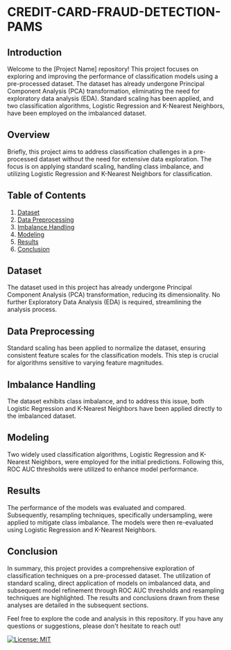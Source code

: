 # CREDIT-CARD-FRAUD-DETECTION-PAMS



## Introduction
Welcome to the [Project Name] repository! This project focuses on exploring and improving the performance of classification models using a pre-processed dataset. The dataset has already undergone Principal Component Analysis (PCA) transformation, eliminating the need for exploratory data analysis (EDA). Standard scaling has been applied, and two classification algorithms, Logistic Regression and K-Nearest Neighbors, have been employed on the imbalanced dataset.

## Overview
Briefly, this project aims to address classification challenges in a pre-processed dataset without the need for extensive data exploration. The focus is on applying standard scaling, handling class imbalance, and utilizing Logistic Regression and K-Nearest Neighbors for classification.

## Table of Contents
1. [Dataset](#dataset)
2. [Data Preprocessing](#data-preprocessing)
3. [Imbalance Handling](#imbalance-handling)
4. [Modeling](#modeling)
5. [Results](#results)
6. [Conclusion](#conclusion)

## Dataset
The dataset used in this project has already undergone Principal Component Analysis (PCA) transformation, reducing its dimensionality. No further Exploratory Data Analysis (EDA) is required, streamlining the analysis process.

## Data Preprocessing
Standard scaling has been applied to normalize the dataset, ensuring consistent feature scales for the classification models. This step is crucial for algorithms sensitive to varying feature magnitudes.

## Imbalance Handling
The dataset exhibits class imbalance, and to address this issue, both Logistic Regression and K-Nearest Neighbors have been applied directly to the imbalanced dataset.

## Modeling
Two widely used classification algorithms, Logistic Regression and K-Nearest Neighbors, were employed for the initial predictions. Following this, ROC AUC thresholds were utilized to enhance model performance.

## Results
The performance of the models was evaluated and compared. Subsequently, resampling techniques, specifically undersampling, were applied to mitigate class imbalance. The models were then re-evaluated using Logistic Regression and K-Nearest Neighbors.

## Conclusion
In summary, this project provides a comprehensive exploration of classification techniques on a pre-processed dataset. The utilization of standard scaling, direct application of models on imbalanced data, and subsequent model refinement through ROC AUC thresholds and resampling techniques are highlighted. The results and conclusions drawn from these analyses are detailed in the subsequent sections.

Feel free to explore the code and analysis in this repository. If you have any questions or suggestions, please don't hesitate to reach out!

[![License: MIT](https://img.shields.io/badge/License-MIT-yellow.svg)](https://opensource.org/licenses/MIT)
